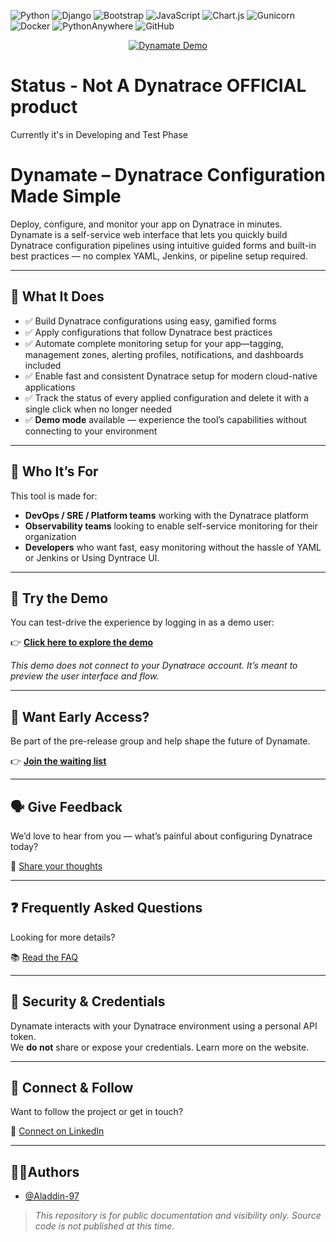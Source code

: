 ![Python](https://img.shields.io/badge/python-3670A0?style=for-the-badge&logo=python&logoColor=ffdd54)
![Django](https://img.shields.io/badge/django-%23092E20.svg?style=for-the-badge&logo=django&logoColor=white)
![Bootstrap](https://img.shields.io/badge/bootstrap-%238511FA.svg?style=for-the-badge&logo=bootstrap&logoColor=white)
![JavaScript](https://img.shields.io/badge/javascript-%23323330.svg?style=for-the-badge&logo=javascript&logoColor=%23F7DF1E)
![Chart.js](https://img.shields.io/badge/chart.js-F5788D.svg?style=for-the-badge&logo=chart.js&logoColor=white)
![Gunicorn](https://img.shields.io/badge/gunicorn-%298729.svg?style=for-the-badge&logo=gunicorn&logoColor=white)
![Docker](https://img.shields.io/badge/docker-%230db7ed.svg?style=for-the-badge&logo=docker&logoColor=white)
![PythonAnywhere](https://img.shields.io/badge/pythonanywhere-%232F9FD7.svg?style=for-the-badge&logo=pythonanywhere&logoColor=151515)
![GitHub](https://img.shields.io/badge/github-%23121011.svg?style=for-the-badge&logo=github&logoColor=white)
<p align="center">
    <a href="#readme">
        <img alt="Dynamate Demo" src="https://raw.githubusercontent.com/AladinStudioX/dynamate-preview/main/img/demo.gif">    
    </a>
</p>

# Status - Not A Dynatrace OFFICIAL product
Currently it's in Developing and Test Phase 


# Dynamate – Dynatrace Configuration Made Simple
<!-- ![Logo](./img/logo.png) -->
Deploy, configure, and monitor your app on Dynatrace in minutes.
Dynamate is a self-service web interface that lets you quickly build Dynatrace configuration pipelines using intuitive guided forms and built-in best practices — no complex YAML, Jenkins, or pipeline setup required.

---
## 🚀 What It Does

- ✅ Build Dynatrace configurations using easy, gamified forms  
- ✅ Apply configurations that follow Dynatrace best practices  
- ✅ Automate complete monitoring setup for your app—tagging, management zones, alerting profiles, notifications, and dashboards included  
- ✅ Enable fast and consistent Dynatrace setup for modern cloud-native applications  
- ✅ Track the status of every applied configuration and delete it with a single click when no longer needed  
- ✅ **Demo mode** available — experience the tool’s capabilities without connecting to your environment  


---

## 👤 Who It’s For

This tool is made for:

- **DevOps / SRE / Platform teams** working with the Dynatrace platform
- **Observability teams** looking to enable self-service monitoring for their organization   
- **Developers** who want fast, easy monitoring without the hassle of YAML or Jenkins or Using Dyntrace UI.

---

## 🧪 Try the Demo

You can test-drive the experience by logging in as a demo user:

👉 [**Click here to explore the demo**](https://aladinstudiox.pythonanywhere.com/)

_This demo does not connect to your Dynatrace account. It’s meant to preview the user interface and flow._


---
## 📩 Want Early Access?

Be part of the pre-release group and help shape the future of Dynamate.

👉 [**Join the waiting list**](https://aladinstudiox.pythonanywhere.com/register/)

---

## 🗣️ Give Feedback

We’d love to hear from you — what’s painful about configuring Dynatrace today?

📝 [Share your thoughts](https://tally.so/r/nGy672)

---
 <!-- commented for demo gif 
## 📸 Screenshots

![App Login](./img/login.png)
![App Dashboard](./img/dashboard.png)
![App Config](./img/config_list.png)
---
-->
## ❓ Frequently Asked Questions

Looking for more details?

📚 [Read the FAQ](https://aladinstudiox.pythonanywhere.com/faq/)

---

## 🔐 Security & Credentials

Dynamate interacts with your Dynatrace environment using a personal API token.  
We **do not** share or expose your credentials. Learn more on the website.

---

## 🤝 Connect & Follow

Want to follow the project or get in touch?

🔗 [Connect on LinkedIn](https://www.linkedin.com/in/moin-uddin-ba0643153/)

---
## 👨‍💻Authors

- [@Aladdin-97](https://www.github.com/Aladdin-97)

> _This repository is for public documentation and visibility only. Source code is not published at this time._
